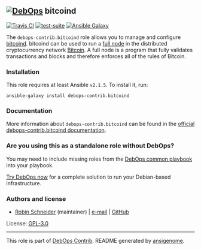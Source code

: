 ## [![DebOps](https://debops.org/images/debops-small.png)](https://debops.org) bitcoind

<!-- This file was generated by Ansigenome. Do not edit this file directly but
     instead have a look at the files in the ./meta/ directory. -->

[![Travis CI](https://img.shields.io/travis/debops-contrib/ansible-bitcoind.svg?style=flat)](https://travis-ci.org/debops-contrib/ansible-bitcoind)
[![test-suite](https://img.shields.io/badge/test--suite-ansible--bitcoind-blue.svg?style=flat)](https://github.com/debops/test-suite/tree/master/ansible-bitcoind/)
[![Ansible Galaxy](https://img.shields.io/badge/galaxy-debops--contrib.bitcoind-660198.svg?style=flat)](https://galaxy.ansible.com/debops-contrib/bitcoind)


The ``debops-contrib.bitcoind`` role allows you to manage and configure [bitcoind].
bitcoind can be used to run a [full node]  in the distributed cryptocurrency network [Bitcoin].
A full node is a program that fully validates transactions and blocks and
therefore enforces all of the rules of Bitcoin.

[Bitcoin]: https://bitcoin.org
[bitcoind]: https://en.bitcoin.it/wiki/Bitcoind
[full node]: https://en.bitcoin.it/wiki/Full_node

### Installation

This role requires at least Ansible `v2.1.5`. To install it, run:

```Shell
ansible-galaxy install debops-contrib.bitcoind
```

### Documentation

<!-- FIXME: Change to the canonical URL when it has been setup. https://github.com/debops/docs/issues/111 -->
More information about `debops-contrib.bitcoind` can be found in the
[official debops-contrib.bitcoind documentation](https://debops-contrib.readthedocs.io/en/latest/ansible/roles/ansible-bitcoind/docs/).



### Are you using this as a standalone role without DebOps?

You may need to include missing roles from the [DebOps common
playbook](https://github.com/debops/debops-playbooks/blob/master/playbooks/common.yml)
into your playbook.

[Try DebOps now](https://debops.org/) for a complete solution to run your Debian-based infrastructure.





### Authors and license

- [Robin Schneider](https://docs.debops.org/en/latest/debops-keyring/docs/entities.html#debops-keyring-entity-ypid) (maintainer) | [e-mail](mailto:ypid@riseup.net) | [GitHub](https://github.com/ypid)

License: [GPL-3.0](https://tldrlegal.com/license/gnu-general-public-license-v3-%28gpl-3%29)

***

This role is part of [DebOps Contrib](https://github.com/debops-contrib/debops-contrib). README generated by [ansigenome](https://github.com/nickjj/ansigenome/).
<!-- Ansigenome sources: https://github.com/ypid/ypid-ansible-common/tree/master/template_READMEs/debops-contrib -->
